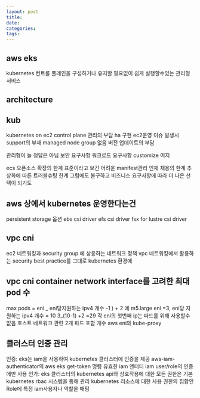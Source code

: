 ```yaml
---
layout: post
title:
date:
categories:
tags:
---
```


## aws eks

kubernetes 컨트롤 플레인을 구성하거나 유지할 필요없이 쉽게 실행할수있는 관리형 서비스

## architecture

## kub

kubernetes on ec2
control plane 관리의 부담
ha 구현 ec2운영
이슈 발생시 support의 부재
managed node group 없음
버전 업데이트의 부담

관리형이 늘 정답은 아님
보안 요구사항
워크로드 요구사항
customize 여지

ecs
오픈소스 확장의 한계
표준이라고 보긴 어려운 manifest관리
인재 채용의 한계
추상화에 따른 트러블슈팅 한계
그럼에도 불구하고 비즈니스 요구사항에 따라 더 나은 선택이 되기도

## aws 상에서 kubernetes 운영한다는건

persistent storage 옵션
ebs csi driver
efs csi driver
fsx for lustre csi driver

## vpc cni

ec2 네트워킹과 security group 에 상응하는 네트워크 정책
vpc 네트워킹에서 활용하는 security best practice를 그대로 kubernetes
환경에

## vpc cni container network interface를 고려한 최대 pod 수

max pods = eni _ eni당지원하는 ipv4 개수 -1 ) + 2
예 m5.large
eni =3, eni당 지원하는 ipv4 개수 = 10
3_(10-1) +2 =29
각 eni의 첫번째 ip는 파드를 위해 사용할수없음
호스트 네트워크 관련 2개 파드 포함 개수 aws eni와 kube-proxy

## 클러스터 인증 관리

인증:
eks는 iam을 사용하여 kubernetes 클러스터에 인증을 제공
aws-iam-authenticator의 aws eks get-token 명령
유효한 iam 엔터티 iam user/role의 인증에만 사용
인가:
eks 클러스터의 kubernetes api와 상호작용에 대한 모든 권한은 기본 kubernetes rbac 시스템을 통해 관리
kubernetes 리소스에 대한 사용 권한의 집합인 Role에 특정 iam사용자나 역할을 매핑
